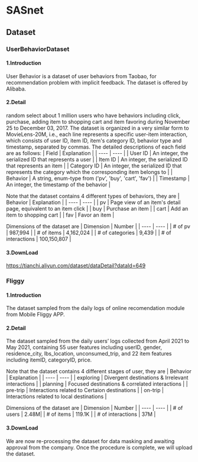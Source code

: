# SASnet
## Dataset
### UserBehaviorDataset
#### 1.Introduction
User Behavior is a dataset of user behaviors from Taobao, for recommendation problem with implicit feedback. The dataset is offered by Alibaba.
#### 2.Detail
random select about 1 million users who have behaviors including click, purchase, adding item to shopping cart and item favoring during November 25 to December 03, 2017. The dataset is organized in a very similar form to MovieLens-20M, i.e., each line represents a specific user-item interaction, which consists of user ID, item ID, item's category ID, behavior type and timestamp, separated by commas. 
The detailed descriptions of each field are as follows:
|  Field   | Explanation  |
|  ----  | ----  |
| User ID  | An integer, the serialized ID that represents a user |
| Item ID  | An integer, the serialized ID that represents an item |
| Category ID  | An integer, the serialized ID that represents the category which the corresponding item belongs to |
| Behavior  | A string, enum-type from ('pv', 'buy', 'cart', 'fav') |
| Timestamp | An integer, the timestamp of the behavior |

Note that the dataset contains 4 different types of behaviors, they are
|  Behavior   | Explanation  |
|  ----  | ----  |
| pv | Page view of an item's detail page, equivalent to an item click |
| buy  | Purchase an item |
| cart  | Add an item to shopping cart |
| fav  | Favor an item |

Dimensions of the dataset are
|  Dimension   | Number  |
|  ----  | ----  |
| # of pv | 987,994 |
| # of items  | 4,162,024 |
| # of categories  | 9,439 |
| # of interactions  | 100,150,807 |
#### 3.DownLoad
https://tianchi.aliyun.com/dataset/dataDetail?dataId=649

### Fliggy
#### 1.Introduction
The dataset sampled from the daily logs of online recomendation module from Mobile Fliggy APP.
#### 2.Detail
The dataset sampled from the daily users’ logs collected from April 2021 to May 2021, containing 55 user features including userID, gender, residence_city,
lbs_location, unconsumed_trip, and 22 item features including itemID, categoryID, price.

Note that the dataset contains 4 different stages of user, they are
|  Behavior   | Explanation  |
|  ----  | ----  |
| exploring | Divergent destinations & Irrelevant interactions |
| planning  | Focused destinations & correlated interactions |
| pre-trip  | Interactions related to Certaion destinations |
| on-trip  | Interactions related to local destinations |

Dimensions of the dataset are
|  Dimension   | Number  |
|  ----  | ----  |
| # of users | 2.48M|
| # of items  | 119.1K |
| # of interactions  | 37M |
#### 3.DownLoad
We are now re-processing the dataset for data masking and awaiting approval from the company. Once the procedure is complete, we will upload the dataset.
